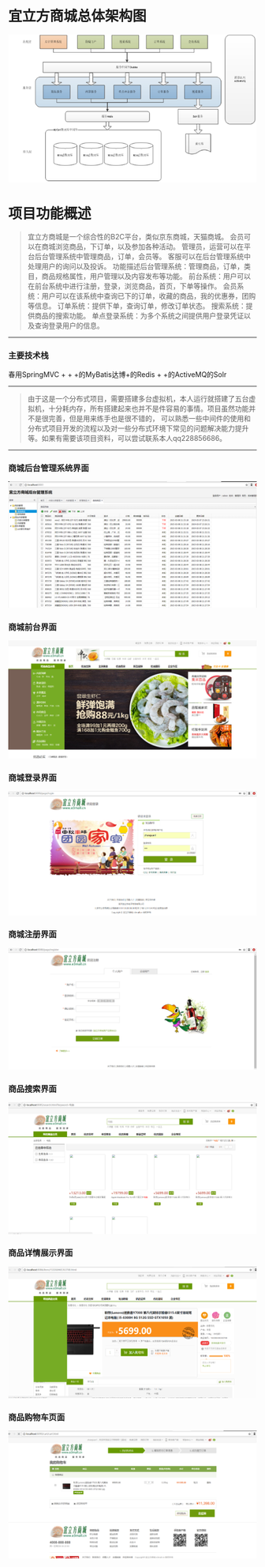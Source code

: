 # 宜立方商城总体架构图
![](https://github.com/Sunny-V/e3mall/blob/master/e3-manager-web/src/main/webapp/images/%E5%9B%BE%E7%89%871.png)
# 项目功能概述
>宜立方商城是一个综合性的B2C平台，类似京东商城，天猫商城。
会员可以在商城浏览商品，下订单，以及参加各种活动。 
管理员，运营可以在平台后台管理系统中管理商品，订单，会员等。 
客服可以在后台管理系统中处理用户的询问以及投诉。
功能描述后台管理系统：管理商品，订单，类目，商品规格属性，用户管理以及内容发布等功能。
前台系统：用户可以在前台系统中进行注册，登录，浏览商品，首页，下单等操作。 
会员系统：用户可以在该系统中查询已下的订单，收藏的商品，我的优惠券，团购等信息。 
订单系统：提供下单，查询订单，修改订单状态。 
搜索系统：提供商品的搜索功能。 
单点登录系统：为多个系统之间提供用户登录凭证以及查询登录用户的信息。
***
### 主要技术栈
春用SpringMVC + + +的MyBatis达博+的Redis + +的ActiveMQ的Solr
***
>由于这是一个分布式项目，需要搭建多台虚拟机，本人运行就搭建了五台虚拟机，十分耗内存，所有搭建起来也并不是件容易的事情。项目虽然功能并不是很完善，但是用来练手也是很不错的，
可以熟悉一些中间件的使用和分布式项目开发的流程以及对一些分布式环境下常见的问题解决能力提升等。如果有需要该项目资料，可以尝试联系本人qq228856686。
***
### 商城后台管理系统界面
![](https://github.com/Sunny-V/e3mall/blob/master/e3-manager-web/src/main/webapp/images/%E5%90%8E%E5%8F%B0.png?raw=true)
### 商城前台界面
![](https://github.com/Sunny-V/e3mall/blob/master/e3-manager-web/src/main/webapp/images/%E5%89%8D%E5%8F%B0.png)
### 商城登录界面
![](https://github.com/Sunny-V/e3mall/blob/master/e3-manager-web/src/main/webapp/images/%E7%99%BB%E5%BD%95.png)
### 商城注册界面
![](https://github.com/Sunny-V/e3mall/blob/master/e3-manager-web/src/main/webapp/images/%E6%B3%A8%E5%86%8C.png)
### 商品搜索界面
![](https://github.com/Sunny-V/e3mall/blob/master/e3-manager-web/src/main/webapp/images/%E6%90%9C%E7%B4%A2.png)
### 商品详情展示界面
![](https://github.com/Sunny-V/e3mall/blob/master/e3-manager-web/src/main/webapp/images/%E5%95%86%E5%93%81%E8%AF%A6%E6%83%85.png)
### 商品购物车页面
![](https://github.com/Sunny-V/e3mall/blob/master/e3-manager-web/src/main/webapp/images/%E8%B4%AD%E7%89%A9%E8%BD%A6.png)
